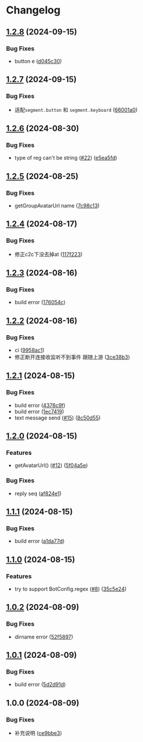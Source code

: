# Changelog

## [1.2.8](https://github.com/KarinJS/karin-plugin-adapter-qqbot/compare/v1.2.7...v1.2.8) (2024-09-15)


### Bug Fixes

* button e ([d045c30](https://github.com/KarinJS/karin-plugin-adapter-qqbot/commit/d045c306c9fbefe2df7641ca8ccfc86e61351a4d))

## [1.2.7](https://github.com/KarinJS/karin-plugin-adapter-qqbot/compare/v1.2.6...v1.2.7) (2024-09-15)


### Bug Fixes

* 适配`segment.button` 和 `segment.keyboard` ([66001a0](https://github.com/KarinJS/karin-plugin-adapter-qqbot/commit/66001a02baf85859f855cfbe6204236210196c84))

## [1.2.6](https://github.com/KarinJS/karin-plugin-adapter-qqbot/compare/v1.2.5...v1.2.6) (2024-08-30)


### Bug Fixes

* type of reg can't be string ([#22](https://github.com/KarinJS/karin-plugin-adapter-qqbot/issues/22)) ([e5ea5fd](https://github.com/KarinJS/karin-plugin-adapter-qqbot/commit/e5ea5fd512c1649d4ff5b7dbc67288aa15790bbf))

## [1.2.5](https://github.com/KarinJS/karin-plugin-adapter-qqbot/compare/v1.2.4...v1.2.5) (2024-08-25)


### Bug Fixes

* getGroupAvatarUrl name ([7c98c13](https://github.com/KarinJS/karin-plugin-adapter-qqbot/commit/7c98c134b30c8098843d96aa6d3b2b8295bcb3dd))

## [1.2.4](https://github.com/KarinJS/karin-plugin-adapter-qqbot/compare/v1.2.3...v1.2.4) (2024-08-17)


### Bug Fixes

* 修正c2c下没去掉at ([117f223](https://github.com/KarinJS/karin-plugin-adapter-qqbot/commit/117f223bb9ee01dc1644decbf79c7daefcf3f075))

## [1.2.3](https://github.com/KarinJS/karin-plugin-adapter-qqbot/compare/v1.2.2...v1.2.3) (2024-08-16)


### Bug Fixes

* build error ([176054c](https://github.com/KarinJS/karin-plugin-adapter-qqbot/commit/176054c9b39e819962c3c01f536d305831a63850))

## [1.2.2](https://github.com/KarinJS/karin-plugin-adapter-qqbot/compare/v1.2.1...v1.2.2) (2024-08-16)


### Bug Fixes

* ci ([9958ac1](https://github.com/KarinJS/karin-plugin-adapter-qqbot/commit/9958ac1c121756552c733df6284f49ab37714610))
* 修正断开连接收监听不到事件 跟随上游 ([3ce38b3](https://github.com/KarinJS/karin-plugin-adapter-qqbot/commit/3ce38b3e9613d715ee745fac5c6128efa1ae45d9))

## [1.2.1](https://github.com/KarinJS/karin-plugin-adapter-qqbot/compare/v1.2.0...v1.2.1) (2024-08-15)


### Bug Fixes

* build error ([4378c9f](https://github.com/KarinJS/karin-plugin-adapter-qqbot/commit/4378c9f87f115da9041daeb70d1213659bb0f0d2))
* build error ([1ec7419](https://github.com/KarinJS/karin-plugin-adapter-qqbot/commit/1ec7419a5b1ba0e9469cadc71cd3f49ef87ecb60))
* text message send ([#15](https://github.com/KarinJS/karin-plugin-adapter-qqbot/issues/15)) ([8c50d55](https://github.com/KarinJS/karin-plugin-adapter-qqbot/commit/8c50d55c9232a3dd88cf9c36372def358d279974))

## [1.2.0](https://github.com/KarinJS/karin-plugin-adapter-qqbot/compare/v1.1.1...v1.2.0) (2024-08-15)


### Features

* getAvatarUrl() ([#12](https://github.com/KarinJS/karin-plugin-adapter-qqbot/issues/12)) ([5f04a5e](https://github.com/KarinJS/karin-plugin-adapter-qqbot/commit/5f04a5ebc5eed6d24dc8266b70cbafdc24e7d01d))


### Bug Fixes

* reply seq ([af824e1](https://github.com/KarinJS/karin-plugin-adapter-qqbot/commit/af824e13389cab2bbfb0fe0561d06c76bed3ae03))

## [1.1.1](https://github.com/KarinJS/karin-plugin-adapter-qqbot/compare/v1.1.0...v1.1.1) (2024-08-15)


### Bug Fixes

* build error ([a1da77d](https://github.com/KarinJS/karin-plugin-adapter-qqbot/commit/a1da77d9256c6d4a24fb8cb0f20c878c88cf43e4))

## [1.1.0](https://github.com/KarinJS/karin-plugin-adapter-qqbot/compare/v1.0.2...v1.1.0) (2024-08-15)


### Features

* try to support BotConfig.regex ([#8](https://github.com/KarinJS/karin-plugin-adapter-qqbot/issues/8)) ([35c5e24](https://github.com/KarinJS/karin-plugin-adapter-qqbot/commit/35c5e24e22c5b4a4e773d2d76aebb4b0531bb9b1))

## [1.0.2](https://github.com/KarinJS/karin-plugin-adapter-qqbot/compare/v1.0.1...v1.0.2) (2024-08-09)


### Bug Fixes

* dirname error ([52f5897](https://github.com/KarinJS/karin-plugin-adapter-qqbot/commit/52f589722a525edaaf2ef9c197545e6a27c7866a))

## [1.0.1](https://github.com/KarinJS/karin-plugin-adapter-qqbot/compare/v1.0.0...v1.0.1) (2024-08-09)


### Bug Fixes

* build error ([5d2d91d](https://github.com/KarinJS/karin-plugin-adapter-qqbot/commit/5d2d91d6f40a39ed9a1e56cba779bcb6d37f57fe))

## 1.0.0 (2024-08-09)


### Bug Fixes

* 补充说明 ([ce9bbe3](https://github.com/KarinJS/karin-plugin-adapter-qqbot/commit/ce9bbe36a6faea5fa10da22389dffe7c8870d2de))
